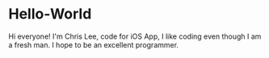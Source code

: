 # Hello-World
Hi everyone!
I'm Chris Lee, code for iOS App, I like coding even though I am a fresh man.
I hope to be an excellent programmer.
